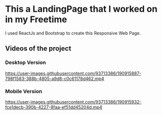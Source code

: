 # This a LandingPage that I worked on in my Freetime

I used ReactJs and Bootstrap to create this Responsive Web Page.

## Videos of the project

### Desktop Version

https://user-images.githubusercontent.com/93713386/190915887-798f1583-388b-4805-a9d8-c0c61178d462.mp4

### Mobile Version

https://user-images.githubusercontent.com/93713386/190915932-fce1decb-390b-4227-8faa-ef51dd45204d.mp4

